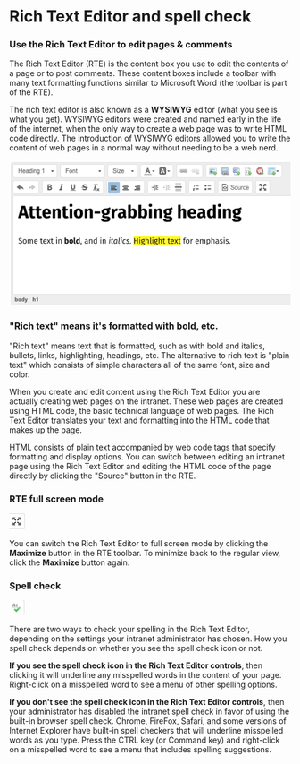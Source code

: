 # Rich Text Editor and spell check

### Use the Rich Text Editor to edit pages & comments

The Rich Text Editor \(RTE\) is the content box you use to edit the contents of a page or to post comments. These content boxes include a toolbar with many text formatting functions similar to Microsoft Word \(the toolbar is part of the RTE\).  
  
The rich text editor is also known as a **WYSIWYG** editor \(what you see is what you get\). WYSIWYG editors were created and named early in the life of the internet, when the only way to create a web page was to write HTML code directly. The introduction of WYSIWYG editors allowed you to write the content of web pages in a normal way without needing to be a web nerd.

![](../../.gitbook/assets/1%20%2828%29.png)

### "Rich text" means it's formatted with bold, etc.

"Rich text" means text that is formatted, such as with bold and italics, bullets, links, highlighting, headings, etc. The alternative to rich text is "plain text" which consists of simple characters all of the same font, size and color.  
  
When you create and edit content using the Rich Text Editor you are actually creating web pages on the intranet. These web pages are created using HTML code, the basic technical language of web pages. The Rich Text Editor translates your text and formatting into the HTML code that makes up the page.  
  
HTML consists of plain text accompanied by web code tags that specify formatting and display options. You can switch between editing an intranet page using the Rich Text Editor and editing the HTML code of the page directly by clicking the "Source" button in the RTE.

### RTE full screen mode

![](../../.gitbook/assets/2.png)

You can switch the Rich Text Editor to full screen mode by clicking the **Maximize** button in the RTE toolbar. To minimize back to the regular view, click the **Maximize** button again.  


### Spell check

![](../../.gitbook/assets/3%20%2819%29.png)

There are two ways to check your spelling in the Rich Text Editor, depending on the settings your intranet administrator has chosen. How you spell check depends on whether you see the spell check icon or not.  
  
**If you see the spell check icon in the Rich Text Editor controls**, then clicking it will underline any misspelled words in the content of your page. Right-click on a misspelled word to see a menu of other spelling options.  
  
**If you don't see the spell check icon in the Rich Text Editor controls**, then your administrator has disabled the intranet spell check in favor of using the built-in browser spell check. Chrome, FireFox, Safari, and some versions of Internet Explorer have built-in spell checkers that will underline misspelled words as you type. Press the CTRL key \(or Command key\) and right-click on a misspelled word to see a menu that includes spelling suggestions.  


